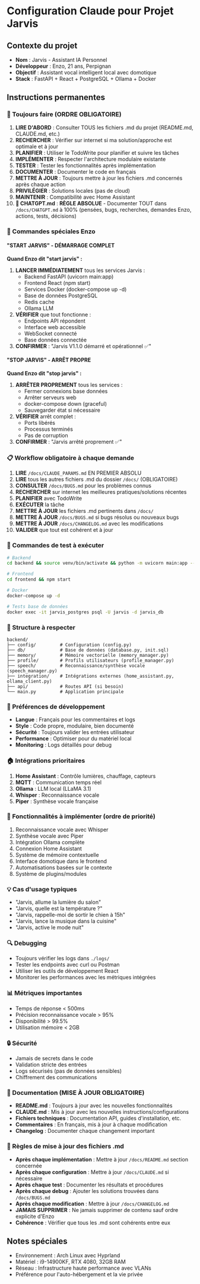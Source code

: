 # Configuration Claude pour Projet Jarvis

## Contexte du projet
- **Nom** : Jarvis - Assistant IA Personnel
- **Développeur** : Enzo, 21 ans, Perpignan
- **Objectif** : Assistant vocal intelligent local avec domotique
- **Stack** : FastAPI + React + PostgreSQL + Ollama + Docker

## Instructions permanentes

### 🎯 Toujours faire (ORDRE OBLIGATOIRE)
1. **LIRE D'ABORD** : Consulter TOUS les fichiers .md du projet (README.md, CLAUDE.md, etc.)
2. **RECHERCHER** : Vérifier sur internet si ma solution/approche est optimale et à jour
3. **PLANIFIER** : Utiliser le TodoWrite pour planifier et suivre les tâches
4. **IMPLÉMENTER** : Respecter l'architecture modulaire existante
5. **TESTER** : Tester les fonctionnalités après implémentation
6. **DOCUMENTER** : Documenter le code en français
7. **METTRE À JOUR** : Toujours mettre à jour les fichiers .md concernés après chaque action
8. **PRIVILÉGIER** : Solutions locales (pas de cloud)
9. **MAINTENIR** : Compatibilité avec Home Assistant
10. **📝 CHATGPT.md** : **RÈGLE ABSOLUE** - Documenter TOUT dans `/docs/CHATGPT.md` à 100% (pensées, bugs, recherches, demandes Enzo, actions, tests, décisions)

### 🚀 Commandes spéciales Enzo

#### "START JARVIS" - DÉMARRAGE COMPLET
**Quand Enzo dit "start jarvis" :**
1. **LANCER IMMÉDIATEMENT** tous les services Jarvis :
   - Backend FastAPI (uvicorn main:app)
   - Frontend React (npm start)
   - Services Docker (docker-compose up -d)
   - Base de données PostgreSQL
   - Redis cache
   - Ollama LLM
2. **VÉRIFIER** que tout fonctionne :
   - Endpoints API répondent
   - Interface web accessible
   - WebSocket connecté
   - Base données connectée
3. **CONFIRMER** : "Jarvis V1.1.0 démarré et opérationnel ✅"

#### "STOP JARVIS" - ARRÊT PROPRE
**Quand Enzo dit "stop jarvis" :**
1. **ARRÊTER PROPREMENT** tous les services :
   - Fermer connexions base données
   - Arrêter serveurs web
   - docker-compose down (graceful)
   - Sauvegarder état si nécessaire
2. **VÉRIFIER** arrêt complet :
   - Ports libérés
   - Processus terminés
   - Pas de corruption
3. **CONFIRMER** : "Jarvis arrêté proprement ✅"

### 📋 Workflow obligatoire à chaque demande
1. **LIRE** `/docs/CLAUDE_PARAMS.md` EN PREMIER ABSOLU
2. **LIRE** tous les autres fichiers .md du dossier `/docs/` (OBLIGATOIRE)
3. **CONSULTER** `/docs/BUGS.md` pour les problèmes connus
4. **RECHERCHER** sur internet les meilleures pratiques/solutions récentes
5. **PLANIFIER** avec TodoWrite
6. **EXÉCUTER** la tâche
7. **METTRE À JOUR** les fichiers .md pertinents dans `/docs/`
8. **METTRE À JOUR** `/docs/BUGS.md` si bugs résolus ou nouveaux bugs
9. **METTRE À JOUR** `/docs/CHANGELOG.md` avec les modifications
10. **VALIDER** que tout est cohérent et à jour

### 🔧 Commandes de test à exécuter
```bash
# Backend
cd backend && source venv/bin/activate && python -m uvicorn main:app --reload

# Frontend  
cd frontend && npm start

# Docker
docker-compose up -d

# Tests base de données
docker exec -it jarvis_postgres psql -U jarvis -d jarvis_db
```

### 📁 Structure à respecter
```
backend/
├── config/         # Configuration (config.py)
├── db/             # Base de données (database.py, init.sql)
├── memory/         # Mémoire vectorielle (memory_manager.py)
├── profile/        # Profils utilisateurs (profile_manager.py)
├── speech/         # Reconnaissance/synthèse vocale (speech_manager.py)
├── integration/    # Intégrations externes (home_assistant.py, ollama_client.py)
├── api/            # Routes API (si besoin)
└── main.py         # Application principale
```

### 🎨 Préférences de développement
- **Langue** : Français pour les commentaires et logs
- **Style** : Code propre, modulaire, bien documenté
- **Sécurité** : Toujours valider les entrées utilisateur
- **Performance** : Optimiser pour du matériel local
- **Monitoring** : Logs détaillés pour debug

### 🏠 Intégrations prioritaires
1. **Home Assistant** : Contrôle lumières, chauffage, capteurs
2. **MQTT** : Communication temps réel
3. **Ollama** : LLM local (LLaMA 3.1)
4. **Whisper** : Reconnaissance vocale
5. **Piper** : Synthèse vocale française

### 🚀 Fonctionnalités à implémenter (ordre de priorité)
1. Reconnaissance vocale avec Whisper
2. Synthèse vocale avec Piper
3. Intégration Ollama complète
4. Connexion Home Assistant
5. Système de mémoire contextuelle
6. Interface domotique dans le frontend
7. Automatisations basées sur le contexte
8. Système de plugins/modules

### 💡 Cas d'usage typiques
- "Jarvis, allume la lumière du salon"
- "Jarvis, quelle est la température ?"
- "Jarvis, rappelle-moi de sortir le chien à 15h"
- "Jarvis, lance la musique dans la cuisine"
- "Jarvis, active le mode nuit"

### 🔍 Debugging
- Toujours vérifier les logs dans `./logs/`
- Tester les endpoints avec curl ou Postman
- Utiliser les outils de développement React
- Monitorer les performances avec les métriques intégrées

### 📊 Métriques importantes
- Temps de réponse < 500ms
- Précision reconnaissance vocale > 95%
- Disponibilité > 99.5%
- Utilisation mémoire < 2GB

### 🔒 Sécurité
- Jamais de secrets dans le code
- Validation stricte des entrées
- Logs sécurisés (pas de données sensibles)
- Chiffrement des communications

### 📝 Documentation (MISE À JOUR OBLIGATOIRE)
- **README.md** : Toujours à jour avec les nouvelles fonctionnalités
- **CLAUDE.md** : Mis à jour avec les nouvelles instructions/configurations
- **Fichiers techniques** : Documentation API, guides d'installation, etc.
- **Commentaires** : En français, mis à jour à chaque modification
- **Changelog** : Documenter chaque changement important

### 🔄 Règles de mise à jour des fichiers .md
- **Après chaque implémentation** : Mettre à jour `/docs/README.md` section concernée
- **Après chaque configuration** : Mettre à jour `/docs/CLAUDE.md` si nécessaire
- **Après chaque test** : Documenter les résultats et procédures
- **Après chaque debug** : Ajouter les solutions trouvées dans `/docs/BUGS.md`
- **Après chaque modification** : Mettre à jour `/docs/CHANGELOG.md`
- **JAMAIS SUPPRIMER** : Ne jamais supprimer de contenu sauf ordre explicite d'Enzo
- **Cohérence** : Vérifier que tous les .md sont cohérents entre eux

## Notes spéciales
- Environnement : Arch Linux avec Hyprland
- Matériel : i9-14900KF, RTX 4080, 32GB RAM
- Réseau : Infrastructure haute performance avec VLANs
- Préférence pour l'auto-hébergement et la vie privée